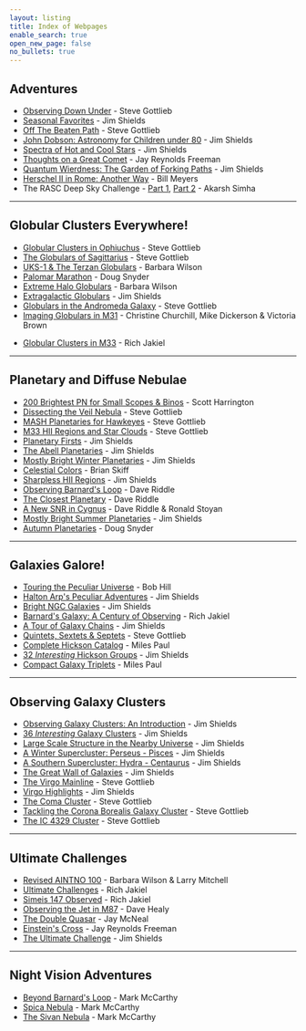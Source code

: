 ```yaml
---
layout: listing
title: Index of Webpages
enable_search: true
open_new_page: false
no_bullets: true
---
```


## Adventures
* [Observing Down Under](soglob.htm) - Steve Gottlieb
* [Seasonal Favorites](favorites.htm) - Jim Shields
* [Off The Beaten Path](offpath.htm) - Steve Gottlieb
* [John Dobson: Astronomy for Children under 80](dobson.htm) - Jim Shields
* [Spectra of Hot and Cool Stars](spectra.htm) - Jim Shields
* [Thoughts on a Great Comet](comet.htm) - Jay Reynolds Freeman
* [Quantum Wierdness: The Garden of Forking Paths](paths.htm) - Jim Shields
* [Herschel II in Rome: Another Way](rome.htm) - Bill Meyers
* The RASC Deep Sky Challenge - [Part 1](RASC-Part1.html), [Part 2](RASC-Part2.html) - Akarsh Simha

----

## Globular Clusters Everywhere!

* [Globular Clusters in Ophiuchus](gcoph.htm) - Steve Gottlieb
* [The Globulars of Sagittarius](gcsgr.htm) - Steve Gottlieb
* [UKS-1 & The Terzan Globulars](obscure.htm) - Barbara Wilson
* [Palomar Marathon](palglob.htm) - Doug Snyder
* [Extreme Halo Globulars](obscure2.htm) - Barbara Wilson
* [Extragalactic Globulars](gcextra.htm) - Jim Shields
* [Globulars in the Andromeda Galaxy](gcm31.htm) - Steve Gottlieb
* [Imaging Globulars in M31](gcm31ccd.htm) - Christine Churchill, Mike Dickerson & Victoria Brown
<!--<a href="M31%20GC%20Project%20-%20Harrington.zip">Scott Harrington's M31 Globulars 7.8 MB zip file</a>-->
* [Globular Clusters in M33](gcm33.htm) - Rich Jakiel

----

## Planetary and Diffuse Nebulae

* [200 Brightest PN for Small Scopes & Binos](100%2B%20brightest%20PN.pdf) - Scott Harrington
* [Dissecting the Veil Nebula](Dissecting%20the%20Veil%20Nebula.html) - Steve Gottlieb
* [MASH Planetaries for Hawkeyes](MASH.Planetaries.html) - Steve Gottlieb
* [M33 HII Regions and Star Clouds](M33.HII-Star.Clouds.html) - Steve Gottlieb
* [Planetary Firsts](pnfirsts.htm) - Jim Shields
* [The Abell Planetaries](abellpn.htm) - Jim Shields
* [Mostly Bright Winter Planetaries](pnwinter.htm) - Jim Shields
* [Celestial Colors](colors.htm) - Brian Skiff
* [Sharpless HII Regions](sharp.htm) - Jim Shields
* [Observing Barnard's Loop](sh2276.htm) - Dave Riddle
* [The Closest Planetary](sh2216.htm) - Dave Riddle
* [A New SNR in Cygnus](sh2091.htm) - Dave Riddle & Ronald Stoyan
* [Mostly Bright Summer Planetaries](pnsummer.htm) - Jim Shields
* [Autumn Planetaries](pnfall.htm) - Doug Snyder

----

## Galaxies Galore!

* [Touring the Peculiar Universe](peculspr.htm) - Bob Hill
* [Halton Arp's Peculiar Adventures](arpintro.htm) - Jim Shields
* [Bright NGC Galaxies](ngcgal.htm) - Jim Shields
* [Barnard's Galaxy: A Century of Observing](barnard.htm) - Rich Jakiel
* [A Tour of Galaxy Chains](chains.htm) - Jim Shields
* [Quintets, Sextets & Septets](hickson.htm) - Steve Gottlieb
* [Complete Hickson Catalog](hickcatalog.htm) - Miles Paul
* [32 _Interesting_ Hickson Groups](hicklist.htm) - Jim Shields
* [Compact Galaxy Triplets](triplets.htm) - Miles Paul

----

## Observing Galaxy Clusters

* [Observing Galaxy Clusters: An Introduction](agcintro.htm) - Jim Shields
* [36 _Interesting_ Galaxy Clusters](agctable.htm) - Jim Shields
* [Large Scale Structure in the Nearby Universe](supermap.htm) - Jim Shields
* [A Winter Supercluster: Perseus - Pisces](supercl.htm) - Jim Shields
* [A Southern Supercluster: Hydra - Centaurus](superso.htm) - Jim Shields
* [The Great Wall of Galaxies](grtwall.htm) - Jim Shields
* [The Virgo Mainline](virgo.htm) - Steve Gottlieb
* [Virgo Highlights](virlites.htm) - Jim Shields
* [The Coma Cluster](agc1656ch.htm) - Steve Gottlieb
* [Tackling the Corona Borealis Galaxy Cluster](agc2065.htm) - Steve Gottlieb
* [The IC 4329 Cluster](ic4329.htm) - Steve Gottlieb

----

## Ultimate Challenges

* [Revised AINTNO 100](aintno.htm) - Barbara Wilson & Larry Mitchell
* [Ultimate Challenges](ultimate.htm) - Rich Jakiel
* [Simeis 147 Observed](s147.htm) - Rich Jakiel
* [Observing the Jet in M87](m87jet.htm) - Dave Healy
* [The Double Quasar](dblqso.htm) - Jay McNeal
* [Einstein's Cross](crossobsrpt.htm) - Jay Reynolds Freeman
* [The Ultimate Challenge](hubble.htm) - Jim Shields

----

## Night Vision Adventures

* [Beyond Barnard's Loop](beyond_barnards.html) - Mark McCarthy
* [Spica Nebula](Spica_Nebula.html) - Mark McCarthy 
* [The Sivan Nebula](sivannebula.html) - Mark McCarthy
